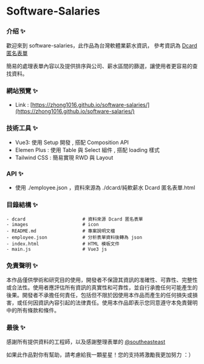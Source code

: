 # Software-Salaries

### 介绍 ✨

歡迎來到 software-salaries，此作品為台灣軟體業薪水資訊，
參考資訊為 [Dcard 匿名表單](https://docs.google.com/spreadsheets/d/1GMYKVBxRlMv6oNVNzpXYoLUSyT8ZnLEjGcRbn0b4KsA/edit#gid=788239997)

簡易的處理表單內容以及提供排序與公司、薪水區間的篩選，讓使用者更容易的查找資料。

### 網站預覽 ✨

- Link : [https://zhong1016.github.io/software-salaries/](https://zhong1016.github.io/software-salaries/)

### 技術工具 ✨

- Vue3: 使用 Setup 開發 , 搭配 Composition API
- Elemen Plus : 使用 Table 與 Select 組件 , 搭配 loading 樣式
- Tailwind CSS : 簡易實現 RWD 與 Layout

### API ✨

- 使用 ./employee.json ，資料來源為 ./dcard/純軟薪水 Dcard 匿名表單.html

### 目錄結構 ✨

```text
- dcard                     # 資料來源 Dcard 匿名表單
- images                    # icon
- README.md                 # 專案說明文檔
- employee.json             # 分析表單資料後轉為 json
- index.html                # HTML 模板文件
- main.js                   # Vue3 js
```

### 免責聲明 ✨

本作品僅供學術和研究目的使用，開發者不保證其資訊的准確性、可靠性、完整性或合法性。使用者應評估所有資訊的真實性和可靠性，並自行承擔任何可能產生的後果。開發者不承擔任何責任，包括但不限於因使用本作品而產生的任何損失或損害，或任何因資訊內容引起的法律責任。使用本作品即表示您同意遵守本免責聲明中的所有條款和條件。

### 最後 ✨

感謝所有提供資料的工程師，以及感謝整理表單的 [@southeasteast](https://www.dcard.tw/@southeasteast)

如果此作品對你有幫助，請考慮給我一顆星星！您的支持將激勵我更加努力 ：）
